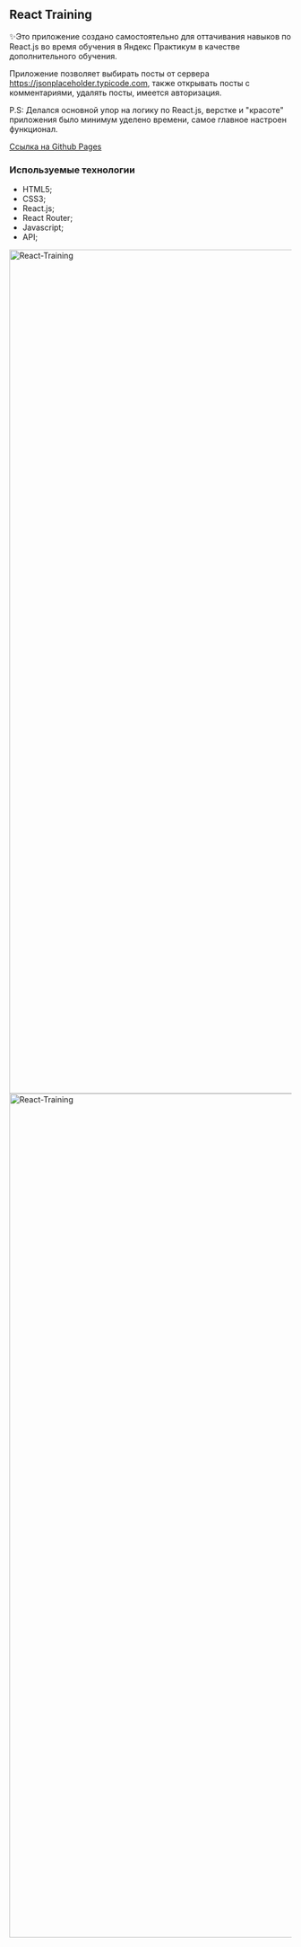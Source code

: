 ## React Training

✨Это приложение создано самостоятельно для оттачивания навыков по React.js во время
обучения в Яндекс Практикум в качестве дополнительного обучения.

Приложение позволяет выбирать посты от сервера https://jsonplaceholder.typicode.com, также открывать посты с комментариями, удалять посты, имеется авторизация.

P.S: Делался основной упор на логику по React.js, верстке и "красоте" приложения было минимум уделено времени, самое главное настроен функционал.

[Ссылка на Github Pages](https://mikhailyandex.github.io/react-training)

### Используемые технологии
* HTML5;
* CSS3;
* React.js;
* React Router;
* Javascript;
* API;

<img width="1503" alt="React-Training" src="https://user-images.githubusercontent.com/114576286/224528960-e2d4d221-9ff5-4c08-84f7-4b502e3e56b3.png">

<img width="1503" alt="React-Training" src="https://user-images.githubusercontent.com/114576286/224528933-50f56095-0dfe-4673-a7f9-c25b2b1aeae0.png">
